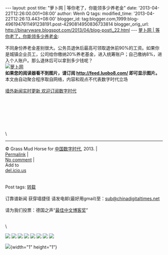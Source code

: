 --- layout: post title: "萝卜网 | 等你老了，你能领多少养老金" date:
'2013-04-22T12:26:00.001+08:00' author: Wenh Q tags: modified\_time:
'2013-04-22T12:26:13.443+08:00' blogger\_id:
tag:blogger.com,1999:blog-4961947611491238191.post-4290814950836733814
blogger\_orig\_url:
http://binaryware.blogspot.com/2013/04/blog-post\_22.html --- [萝卜网 |
等你老了，你能领多少养老金](http://feedproxy.google.com/~r/chinagfwblog/~3/5Ny4kw2EFj4/):\
\
不同身份养老金差别很大。公务员退休后最高可领取退休前90%的工资。如果你是城镇企业员工，公司给你缴纳20%养老基金，进入统筹账户；自己缴纳8%，进入个人账户。那么退休后可以拿到多少钱呢？\
[![萝卜网](http://hu.luo.bo/files/2013/04/18/44248b77f17f0b25a04c5e0e1e27052e.jpg "萝卜网")](http://hu.luo.bo/files/2013/04/18/44248b77f17f0b25a04c5e0e1e27052e.jpg "萝卜网")\
**如果您的阅读器看不到图片，请订阅 <http://feed.luobo8.com/>
即可显示图片。**\
本文由自动聚合程序取自网络，内容和观点不代表数字时代立场\
\
[墙外新闻实时更新 欢迎订阅数字时代](http://eepurl.com/mstlf)\
\
\
\
\
\
\
\
\

------------------------------------------------------------------------

© Grass Mud Horse for
[中国数字时代](https://kexueshangwang.info/chinese), 2013. |\
[Permalink](https://kexueshangwang.info/chinese/2013/04/%e8%90%9d%e5%8d%9c%e7%bd%91-%e7%ad%89%e4%bd%a0%e8%80%81%e4%ba%86%ef%bc%8c%e4%bd%a0%e8%83%bd%e9%a2%86%e5%a4%9a%e5%b0%91%e5%85%bb%e8%80%81%e9%87%91/)
|\
[No
comment](https://kexueshangwang.info/chinese/2013/04/%e8%90%9d%e5%8d%9c%e7%bd%91-%e7%ad%89%e4%bd%a0%e8%80%81%e4%ba%86%ef%bc%8c%e4%bd%a0%e8%83%bd%e9%a2%86%e5%a4%9a%e5%b0%91%e5%85%bb%e8%80%81%e9%87%91/#comments)
|\
Add to\
[del.icio.us](http://del.icio.us/post?url=https://kexueshangwang.info/chinese/2013/04/%e8%90%9d%e5%8d%9c%e7%bd%91-%e7%ad%89%e4%bd%a0%e8%80%81%e4%ba%86%ef%bc%8c%e4%bd%a0%e8%83%bd%e9%a2%86%e5%a4%9a%e5%b0%91%e5%85%bb%e8%80%81%e9%87%91/&title=%E8%90%9D%E5%8D%9C%E7%BD%91%20%7C%20%E7%AD%89%E4%BD%A0%E8%80%81%E4%BA%86%EF%BC%8C%E4%BD%A0%E8%83%BD%E9%A2%86%E5%A4%9A%E5%B0%91%E5%85%BB%E8%80%81%E9%87%91)\
\
\
Post tags:
[转载](https://kexueshangwang.info/chinese/tag/%e8%bd%ac%e8%bd%bd/?category=10466)\
\
订靠谱新闻 获穿墙捷径
请发电邮(最好用gmail)至：sub@chinadigitaltimes.net\
\
请为我们投票：德国之声“[最佳中文博客奖](https://thebobs.com/chinese/category/2013/best-blog-chinese-2013/)”\
\
\
\
<div>

[![](http://feeds.feedburner.com/~ff/chinagfwblog?d=yIl2AUoC8zA)](http://feeds.feedburner.com/~ff/chinagfwblog?a=5Ny4kw2EFj4:A94zBJGcZGs:yIl2AUoC8zA)
[![](http://feeds.feedburner.com/~ff/chinagfwblog?i=5Ny4kw2EFj4:A94zBJGcZGs:-BTjWOF_DHI)](http://feeds.feedburner.com/~ff/chinagfwblog?a=5Ny4kw2EFj4:A94zBJGcZGs:-BTjWOF_DHI)
[![](http://feeds.feedburner.com/~ff/chinagfwblog?i=5Ny4kw2EFj4:A94zBJGcZGs:F7zBnMyn0Lo)](http://feeds.feedburner.com/~ff/chinagfwblog?a=5Ny4kw2EFj4:A94zBJGcZGs:F7zBnMyn0Lo)
[![](http://feeds.feedburner.com/~ff/chinagfwblog?i=5Ny4kw2EFj4:A94zBJGcZGs:V_sGLiPBpWU)](http://feeds.feedburner.com/~ff/chinagfwblog?a=5Ny4kw2EFj4:A94zBJGcZGs:V_sGLiPBpWU)
[![](http://feeds.feedburner.com/~ff/chinagfwblog?d=qj6IDK7rITs)](http://feeds.feedburner.com/~ff/chinagfwblog?a=5Ny4kw2EFj4:A94zBJGcZGs:qj6IDK7rITs)
[![](http://feeds.feedburner.com/~ff/chinagfwblog?d=l6gmwiTKsz0)](http://feeds.feedburner.com/~ff/chinagfwblog?a=5Ny4kw2EFj4:A94zBJGcZGs:l6gmwiTKsz0)
[![](http://feeds.feedburner.com/~ff/chinagfwblog?i=5Ny4kw2EFj4:A94zBJGcZGs:gIN9vFwOqvQ)](http://feeds.feedburner.com/~ff/chinagfwblog?a=5Ny4kw2EFj4:A94zBJGcZGs:gIN9vFwOqvQ)
[![](http://feeds.feedburner.com/~ff/chinagfwblog?d=TzevzKxY174)](http://feeds.feedburner.com/~ff/chinagfwblog?a=5Ny4kw2EFj4:A94zBJGcZGs:TzevzKxY174)

</div>

![](http://feeds.feedburner.com/~r/chinagfwblog/~4/5Ny4kw2EFj4){width="1"
height="1"}
